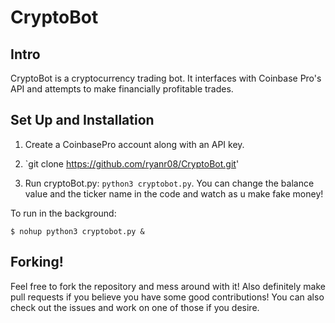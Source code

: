 # CryptoBot

## Intro

CryptoBot is a cryptocurrency trading bot. 
It interfaces with Coinbase Pro's API and attempts to make 
financially profitable trades.

## Set Up and Installation

1. Create a CoinbasePro account along with an API key. 

2. `git clone https://github.com/ryanr08/CryptoBot.git'

3. Run cryptoBot.py: `python3 cryptobot.py`. You can change the balance value and the 
ticker name in the code and watch as u make fake money!

To run in the background: 

```
$ nohup python3 cryptobot.py &
```
## Forking!

Feel free to fork the repository and mess around with it! 
Also definitely make pull requests if you believe you have some good contributions!
You can also check out the issues and work on one of those if you desire.

